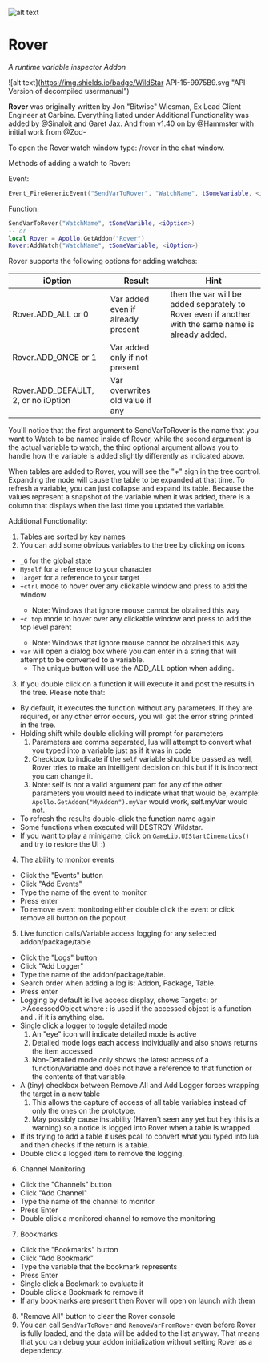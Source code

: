 ![alt text](https://i.imgsafe.org/aadf842fd0.png "Logo")

Rover
=====
_A runtime variable inspector Addon_

![alt text](https://img.shields.io/badge/WildStar API-15-9975B9.svg "API Version of decompiled usermanual")

__Rover__ was originally written by Jon "Bitwise" Wiesman, Ex Lead Client Engineer at Carbine.
Everything listed under Additional Functionality was added by @Sinaloit and Garet Jax. And from v1.40 on by @Hammster with initial work from @Zod-

To open the Rover watch window type: /rover in the chat window.

Methods of adding a watch to Rover:

Event:
```Lua
Event_FireGenericEvent("SendVarToRover", "WatchName", tSomeVariable, <iOption>)
```

Function:
```Lua
SendVarToRover("WatchName", tSomeVarible, <iOption>)
-- or
local Rover = Apollo.GetAddon("Rover")
Rover:AddWatch("WatchName", tSomeVariable, <iOption>)
```

Rover supports the following options for adding watches:

|iOption|Result|Hint|
|-------|------|------|
|Rover.ADD_ALL or 0| Var added even if already present |then the var will be added separately to Rover even if another with the same name is already added.
|Rover.ADD_ONCE or 1| Var added only if not present |
|Rover.ADD_DEFAULT, 2, or no iOption| Var overwrites old value if any |

You'll notice that the first argument to SendVarToRover is the name that you want to Watch to be named inside of Rover, while the second argument is the actual variable to watch, the third optional argument allows you to handle how the variable is added slightly differently as indicated above.

When tables are added to Rover, you will see the "+" sign in the tree control. Expanding the node will cause the table to be expanded at that time. To refresh a variable, you can just collapse and expand its table. Because the values represent a snapshot of the variable when it was added, there is a column that displays when the last time you updated the variable.

 Additional Functionality:

1. Tables are sorted by key names
2. You can add some obvious variables to the tree by clicking on icons
  * `_G` for the global state
  * `Myself` for a reference to your character
  * `Target` for a reference to your target
  * `+ctrl` mode to hover over any clickable window and press <ctrl> to add the window
    * Note: Windows that ignore mouse cannot be obtained this way
  * `+c top` mode to hover over any clickable window and press <ctrl> to add the top level parent
    * Note: Windows that ignore mouse cannot be obtained this way
  * `var` will open a dialog box where you can enter in a string that will attempt to be converted to a variable.
    * The unique button will use the ADD_ALL option when adding.
3. If you double click on a function it will execute it and post the results in the tree. Please note that:
  * By default, it executes the function without any parameters. If they are required, or any other error occurs, you will get the error string printed in the tree.
  * Holding shift while double clicking will prompt for parameters
    1. Parameters are comma separated, lua will attempt to convert what you typed into a variable just as if it was in code
    2. Checkbox to indicate if the `self` variable should be passed as well, Rover tries to make an intelligent decision on this but if it is incorrect you can change it.
    3. Note: self is not a valid argument part for any of the other parameters you would need to indicate what that would be, example: `Apollo.GetAddon("MyAddon").myVar` would work, self.myVar would not.
  * To refresh the results double-click the function name again
  * Some functions when executed will DESTROY Wildstar.
  * If you want to play a minigame, click on `GameLib.UIStartCinematics()` and try to restore the UI :)
4. The ability to monitor events
  * Click the "Events" button
  * Click "Add Events"
  * Type the name of the event to monitor
  * Press enter
  * To remove event monitoring either double click the event or click remove all button on the popout
5. Live function calls/Variable access logging for any selected addon/package/table
  * Click the "Logs" button
  * Click "Add Logger"
  * Type the name of the addon/package/table.
  * Search order when adding a log is: Addon, Package, Table.
  * Press enter
  * Logging by default is live access display, shows Target<: or .>AccessedObject where : is used if the accessed object is a function and . if it is anything else.
  * Single click a logger to toggle detailed mode
    1. An "eye" icon will indicate detailed mode is active
    2. Detailed mode logs each access individually and also shows returns the item accessed
    3. Non-Detailed mode only shows the latest access of a function/variable and does not have a reference to that function or the contents of that variable.
  * A (tiny) checkbox between Remove All and Add Logger forces wrapping the target in a new table
    1. This allows the capture of access of all table variables instead of only the ones on the prototype.
    2. May possibly cause instability (Haven't seen any yet but hey this is a warning) so a notice is logged into Rover when a table is wrapped.
  * If its trying to add a table it uses pcall to convert what you typed into lua and then checks if the return is a table.
  * Double click a logged item to remove the logging.
6. Channel Monitoring
  * Click the "Channels" button
  * Click "Add Channel"
  * Type the name of the channel to monitor
  * Press Enter
  * Double click a monitored channel to remove the monitoring
7. Bookmarks
  * Click the "Bookmarks" button
  * Click "Add Bookmark"
  * Type the variable that the bookmark represents
  * Press Enter
  * Single click a Bookmark to evaluate it
  * Double click a Bookmark to remove it
  * If any bookmarks are present then Rover will open on launch with them
8. "Remove All" button to clear the Rover console
9. You can call `SendVarToRover` and `RemoveVarFromRover` even before Rover is fully loaded, and the data will be added to the list anyway. That means that you can debug your addon initialization without setting Rover as a dependency.
